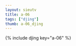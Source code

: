 ```yaml
--- 
layout: sieutv
title: a-06
tags: ["djing"]
thumb: a-06_djing
---
```

{% include djing key="a-06" %} 
